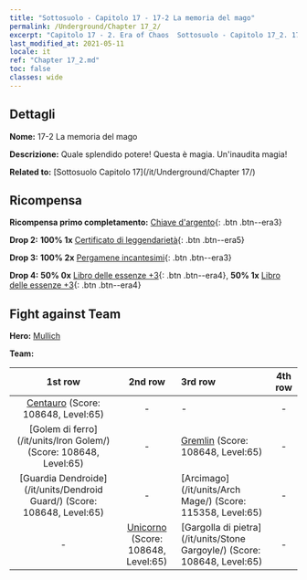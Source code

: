 ```yaml
---
title: "Sottosuolo - Capitolo 17 - 17-2 La memoria del mago"
permalink: /Underground/Chapter 17_2/
excerpt: "Capitolo 17 - 2. Era of Chaos  Sottosuolo - Capitolo 17_2. 17-2 La memoria del mago"
last_modified_at: 2021-05-11
locale: it
ref: "Chapter 17_2.md"
toc: false
classes: wide
---
```


## Dettagli

 **Nome:** 17-2 La memoria del mago

 **Descrizione:** Quale splendido potere! Questa è magia. Un'inaudita magia!

 **Related to:** [Sottosuolo Capitolo 17](/it/Underground/Chapter 17/)

## Ricompensa

 **Ricompensa primo completamento:** [Chiave d'argento](/ItemsIT/con_693/){: .btn .btn--era3}

 **Drop 2:** **100% 1x** [Certificato di leggendarietà](/ItemsIT/mat_67/){: .btn .btn--era5}

 **Drop 3:** **100% 2x** [Pergamene incantesimi](/ItemsIT/con_694/){: .btn .btn--era3}

 **Drop 4:** **50% 0x** [Libro delle essenze +3](/ItemsIT/mat_60/){: .btn .btn--era4}, **50% 1x** [Libro delle essenze +3](/ItemsIT/mat_60/){: .btn .btn--era4}


## Fight against Team
 **Hero:** [Mullich](/it/heroes/Mullich/)

 **Team:**


  | 1st row | 2nd row | 3rd row | 4th row |
  |:----:|:----:|:----|:----:|
  | [Centauro](/it/units/Centaur/) (Score: 108648, Level:65)  | - | - | - |
  | [Golem di ferro](/it/units/Iron Golem/) (Score: 108648, Level:65)  | - | [Gremlin](/it/units/Gremlin/) (Score: 108648, Level:65)  | - |
  | [Guardia Dendroide](/it/units/Dendroid Guard/) (Score: 108648, Level:65)  | - | [Arcimago](/it/units/Arch Mage/) (Score: 115358, Level:65)  | - |
  | - | [Unicorno](/it/units/Unicorn/) (Score: 108648, Level:65)  | [Gargolla di pietra](/it/units/Stone Gargoyle/) (Score: 108648, Level:65)  | - |


